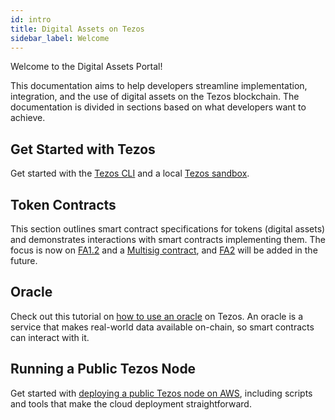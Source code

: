 ```yaml
---
id: intro
title: Digital Assets on Tezos
sidebar_label: Welcome
---
```


Welcome to the Digital Assets Portal! 

This documentation aims to help developers streamline implementation, integration, and the use of digital assets on the Tezos blockchain. The documentation is divided in sections based on what developers want to achieve.

## Get Started with Tezos

Get started with the [Tezos CLI](/docs/setup/1-tezos-client) and a local [Tezos sandbox](/docs/setup/2-sandbox).

## Token Contracts

This section outlines smart contract specifications for tokens (digital assets) and demonstrates interactions with smart contracts implementing them. The focus is now on [FA1.2](/docs/token-contracts/fa12/1-fa12-intro) and a [Multisig contract](/docs/token-contracts/multisig-specialized/1-multisig-specialized-intro), and [FA2](https://medium.com/@TQTezos/introducing-fa2-a-multi-asset-interface-for-tezos-55173d505e5f) will be added in the future.

## Oracle
Check out this tutorial on [how to use an oracle](/docs/oracle) on Tezos. An oracle is a service that makes real-world data available on-chain, so smart contracts can interact with it. 

## Running a Public Tezos Node
Get started with [deploying a public Tezos node on AWS](/docs/run-a-node/1-run-a-node-intro), including scripts and tools that make the cloud deployment straightforward.
